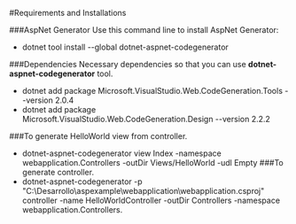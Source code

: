 
#Requirements and Installations

###AspNet Generator
Use this command line to install AspNet Generator:
* dotnet tool install --global dotnet-aspnet-codegenerator

###Dependencies
Necessary dependencies so that you can use **dotnet-aspnet-codegenerator** tool.
* dotnet add package Microsoft.VisualStudio.Web.CodeGeneration.Tools --version 2.0.4
* dotnet add package Microsoft.VisualStudio.Web.CodeGeneration.Design --version 2.2.2

###To generate HelloWorld view from controller.
* dotnet-aspnet-codegenerator view Index -namespace webapplication.Controllers -outDir Views/HelloWorld -udl Empty
###To generate controller.
* dotnet-aspnet-codegenerator -p "C:\Desarrollo\aspexample\webapplication\webapplication.csproj" controller -name HelloWorldController -outDir Controllers -namespace webapplication.Controllers.